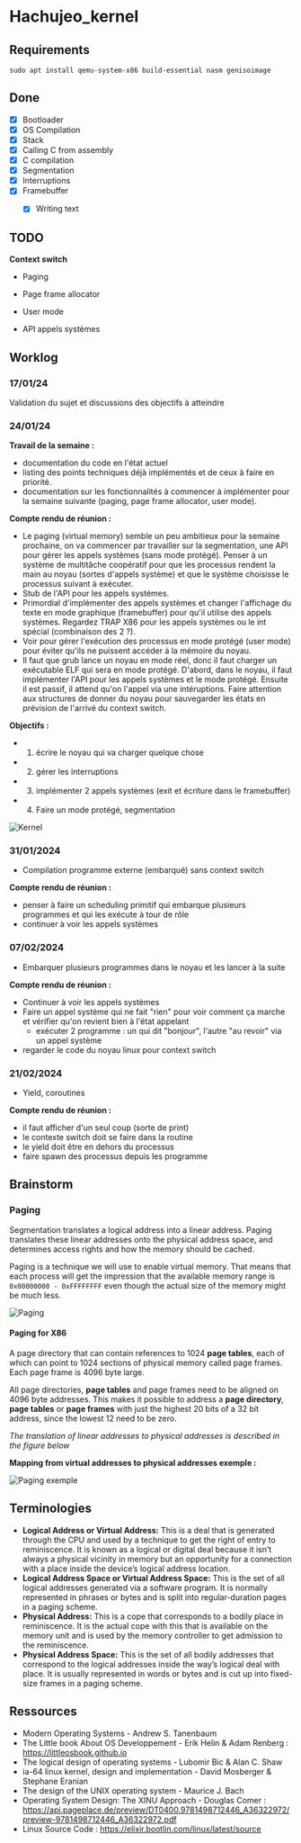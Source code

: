 # Hachujeo_kernel

## Requirements

`sudo apt install qemu-system-x86 build-essential nasm genisoimage`

## Done

- [x] Bootloader
- [x] OS Compilation
- [x] Stack 
- [x] Calling C from assembly
- [x] C compilation
- [x] Segmentation
- [x] Interruptions
- [x] Framebuffer
  - [x] Writing text


## TODO

**Context switch**
- Paging
- Page frame allocator
- User mode

- API appels systèmes


## Worklog

### 17/01/24

Validation du sujet et discussions des objectifs à atteindre

### 24/01/24

**Travail de la semaine :**

- documentation du code en l'état actuel
- listing des points techniques déjà implémentés et de ceux à faire en priorité.
- documentation sur les fonctionnalités à commencer à implémenter pour la semaine suivante (paging, page frame allocator, user mode).

**Compte rendu de réunion :**

- Le paging (virtual memory) semble un peu ambitieux pour la semaine prochaine, on va commencer par travailler sur la segmentation, une API pour gérer les appels systèmes (sans mode protégé). Penser à un système de multitâche coopératif pour que les processus rendent la main au noyau (sortes d'appels système) et que le système choisisse le processus suivant à exécuter.
- Stub de l'API pour les appels systèmes.
- Primordial d'implémenter des appels systèmes et changer l'affichage du texte en mode graphique (framebuffer) pour qu'il utilise des appels systèmes. Regardez TRAP X86 pour les appels systèmes ou le int spécial (combinaison des 2 ?).
- Voir pour gérer l'exécution des processus en mode protégé (user mode) pour éviter qu'ils ne puissent accéder à la mémoire du noyau.
- Il faut que grub lance un noyau en mode réel, donc il faut charger un exécutable ELF qui sera en mode protégé. D'abord, dans le noyau, il faut implémenter l'API pour les appels systèmes et le mode protégé. Ensuite il est passif, il attend qu'on l'appel via une intéruptions. Faire attention aux structures de donner du noyau pour sauvegarder les états en prévision de l'arrivé du context switch.

**Objectifs :**

- 1. écrire le noyau qui va charger quelque chose
- 2. gérer les interruptions
- 3. implémenter 2 appels systèmes (exit et écriture dans le framebuffer)
- 4. Faire un mode protégé, segmentation

![Kernel](res/images/kernel.png)

### 31/01/2024

- Compilation programme externe (embarqué) sans context switch

**Compte rendu de réunion :**

- penser à faire un scheduling primitif qui embarque plusieurs programmes et qui les exécute à tour de rôle
- continuer à voir les appels systèmes

### 07/02/2024

- Embarquer plusieurs programmes dans le noyau et les lancer à la suite

**Compte rendu de réunion :**

- Continuer à voir les appels systèmes
- Faire un appel système qui ne fait "rien" pour voir comment ça marche et vérifier qu'on revient bien à l'état appelant
  - exécuter 2 programme : un qui dit "bonjour", l'autre "au revoir" via un appel système 
- regarder le code du noyau linux pour context switch

### 21/02/2024

- Yield, coroutines

**Compte rendu de réunion :**

- il faut afficher d'un seul coup (sorte de print)
- le contexte switch doit se faire dans la routine
- le yield doit être en dehors du processus
- faire spawn des processus depuis les programme

## Brainstorm

### Paging

Segmentation translates a logical address into a linear address. Paging translates these linear addresses onto the physical address space, and determines access rights and how the memory should be cached.

Paging is a technique we will use to enable virtual memory. That means that each process will get the impression that the available memory range is ``0x00000000 - 0xFFFFFFFF`` even though the actual size of the memory might be much less.

![Paging](res/images/paging.png)


#### Paging for X86

A page directory that can contain references to 1024 **page tables**, each of which can point to 1024 sections of physical memory called page frames. Each page frame is 4096 byte large.

All page directories, **page tables** and page frames need to be aligned on 4096 byte addresses. This makes it possible to address a **page directory**, **page tables** or **page frames** with just the highest 20 bits of a 32 bit address, since the lowest 12 need to be zero.

*The translation of linear addresses to physical addresses is described in the figure below*

**Mapping from virtual addresses to physical addresses exemple :**

![Paging exemple](res/images/paging_exemple.png)

## Terminologies

- **Logical Address or Virtual Address:** This is a deal that is generated through the CPU and used by a technique to get the right of entry to reminiscence. It is known as a logical or digital deal because it isn’t always a physical vicinity in memory but an opportunity for a connection with a place inside the device’s logical address location.
- **Logical Address Space or Virtual Address Space:** This is the set of all logical addresses generated via a software program. It is normally represented in phrases or bytes and is split into regular-duration pages in a paging scheme.
- **Physical Address:** This is a cope that corresponds to a bodily place in reminiscence. It is the actual cope with this that is available on the memory unit and is used by the memory controller to get admission to the reminiscence.
- **Physical Address Space:** This is the set of all bodily addresses that correspond to the logical addresses inside the way’s logical deal with place. It is usually represented in words or bytes and is cut up into fixed-size frames in a paging scheme.




## Ressources

- Modern Operating Systems - Andrew S. Tanenbaum
- The Little book About OS Developpement - Erik Helin & Adam Renberg : https://littleosbook.github.io
- The logical design of operating systems - Lubomir Bic & Alan C. Shaw
- ia-64 linux kernel, design and implementation - David Mosberger & Stephane Eranian
- The design of the UNIX operating system - Maurice J. Bach
- Operating System Design: The XINU Approach - Douglas Comer : https://api.pageplace.de/preview/DT0400.9781498712446_A36322972/preview-9781498712446_A36322972.pdf
- Linux Source Code : https://elixir.bootlin.com/linux/latest/source